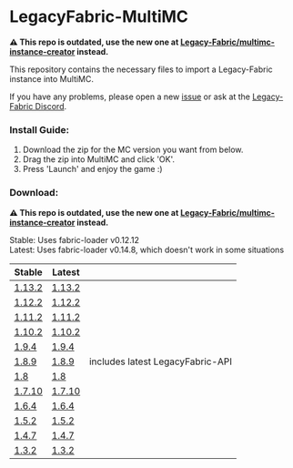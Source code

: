 # LegacyFabric-MultiMC

**⚠️ This repo is outdated, use the new one at [Legacy-Fabric/multimc-instance-creator](https://github.com/Legacy-Fabric/multimc-instance-creator) instead.**


This repository contains the necessary files to import a Legacy-Fabric instance into MultiMC.

If you have any problems, please open a new [issue](https://github.com/Grayray75/LegacyFabric-MultiMC/issues) or ask at the [Legacy-Fabric Discord](https://legacyfabric.net/discord).

### Install Guide:

1. Download the zip for the MC version you want from below.
2. Drag the zip into MultiMC and click 'OK'.
3. Press 'Launch' and enjoy the game :)

### Download:

**⚠️ This repo is outdated, use the new one at [Legacy-Fabric/multimc-instance-creator](https://github.com/Legacy-Fabric/multimc-instance-creator) instead.**

Stable: Uses fabric-loader v0.12.12\
Latest: Uses fabric-loader v0.14.8, which doesn't work in some situations

| Stable                                                                                               | Latest                                                                                             |                                  |
| ---------------------------------------------------------------------------------------------------- | -------------------------------------------------------------------------------------------------- | -------------------------------- |
| [1.13.2](https://github.com/Grayray75/LegacyFabric-MultiMC/raw/stable/dist/legacy_fabric_1.13.2.zip) | [1.13.2](https://github.com/Grayray75/LegacyFabric-MultiMC/raw/main/dist/legacy_fabric_1.13.2.zip) |
| [1.12.2](https://github.com/Grayray75/LegacyFabric-MultiMC/raw/stable/dist/legacy_fabric_1.12.2.zip) | [1.12.2](https://github.com/Grayray75/LegacyFabric-MultiMC/raw/main/dist/legacy_fabric_1.12.2.zip) |
| [1.11.2](https://github.com/Grayray75/LegacyFabric-MultiMC/raw/stable/dist/legacy_fabric_1.11.2.zip) | [1.11.2](https://github.com/Grayray75/LegacyFabric-MultiMC/raw/main/dist/legacy_fabric_1.11.2.zip) |
| [1.10.2](https://github.com/Grayray75/LegacyFabric-MultiMC/raw/stable/dist/legacy_fabric_1.10.2.zip) | [1.10.2](https://github.com/Grayray75/LegacyFabric-MultiMC/raw/main/dist/legacy_fabric_1.10.2.zip) |
| [1.9.4](https://github.com/Grayray75/LegacyFabric-MultiMC/raw/stable/dist/legacy_fabric_1.9.4.zip)   | [1.9.4](https://github.com/Grayray75/LegacyFabric-MultiMC/raw/main/dist/legacy_fabric_1.9.4.zip)   |
| [1.8.9](https://github.com/Grayray75/LegacyFabric-MultiMC/raw/stable/dist/legacy_fabric_1.8.9.zip)   | [1.8.9](https://github.com/Grayray75/LegacyFabric-MultiMC/raw/main/dist/legacy_fabric_1.8.9.zip)   | includes latest LegacyFabric-API |
| [1.8](https://github.com/Grayray75/LegacyFabric-MultiMC/raw/stable/dist/legacy_fabric_1.8.zip)       | [1.8](https://github.com/Grayray75/LegacyFabric-MultiMC/raw/main/dist/legacy_fabric_1.8.zip)       |
| [1.7.10](https://github.com/Grayray75/LegacyFabric-MultiMC/raw/stable/dist/legacy_fabric_1.7.10.zip) | [1.7.10](https://github.com/Grayray75/LegacyFabric-MultiMC/raw/main/dist/legacy_fabric_1.7.10.zip) |
| [1.6.4](https://github.com/Grayray75/LegacyFabric-MultiMC/raw/stable/dist/legacy_fabric_1.6.4.zip)   | [1.6.4](https://github.com/Grayray75/LegacyFabric-MultiMC/raw/main/dist/legacy_fabric_1.6.4.zip)   |
| [1.5.2](https://github.com/Grayray75/LegacyFabric-MultiMC/raw/stable/dist/legacy_fabric_1.5.2.zip)   | [1.5.2](https://github.com/Grayray75/LegacyFabric-MultiMC/raw/main/dist/legacy_fabric_1.5.2.zip)   |
| [1.4.7](https://github.com/Grayray75/LegacyFabric-MultiMC/raw/stable/dist/legacy_fabric_1.4.7.zip)   | [1.4.7](https://github.com/Grayray75/LegacyFabric-MultiMC/raw/main/dist/legacy_fabric_1.4.7.zip)   |
| [1.3.2](https://github.com/Grayray75/LegacyFabric-MultiMC/raw/stable/dist/legacy_fabric_1.3.2.zip)   | [1.3.2](https://github.com/Grayray75/LegacyFabric-MultiMC/raw/main/dist/legacy_fabric_1.3.2.zip)   |

